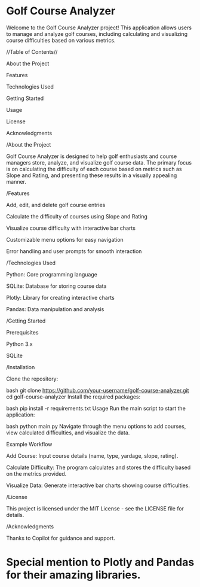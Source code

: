 # Golf Course Analyzer
Welcome to the Golf Course Analyzer project! This application allows users to manage and analyze golf courses, including calculating and visualizing course difficulties based on various metrics.

//Table of Contents//

About the Project

Features

Technologies Used

Getting Started

Usage

License

Acknowledgments

/About the Project

Golf Course Analyzer is designed to help golf enthusiasts and course managers store, analyze, and visualize golf course data. The primary focus is on calculating the difficulty of each course based on metrics such as Slope and Rating, and presenting these results in a visually appealing manner.

/Features

Add, edit, and delete golf course entries

Calculate the difficulty of courses using Slope and Rating

Visualize course difficulty with interactive bar charts

Customizable menu options for easy navigation

Error handling and user prompts for smooth interaction

/Technologies Used

Python: Core programming language

SQLite: Database for storing course data

Plotly: Library for creating interactive charts

Pandas: Data manipulation and analysis

/Getting Started

Prerequisites

Python 3.x

SQLite

/Installation

Clone the repository:

bash
git clone https://github.com/your-username/golf-course-analyzer.git
cd golf-course-analyzer
Install the required packages:

bash
pip install -r requirements.txt
Usage
Run the main script to start the application:

bash
python main.py
Navigate through the menu options to add courses, view calculated difficulties, and visualize the data.

Example Workflow

Add Course: Input course details (name, type, yardage, slope, rating).

Calculate Difficulty: The program calculates and stores the difficulty based on the metrics provided.

Visualize Data: Generate interactive bar charts showing course difficulties.

/License

This project is licensed under the MIT License - see the LICENSE file for details.

/Acknowledgments

Thanks to Copilot for guidance and support.

# Special mention to Plotly and Pandas for their amazing libraries.
